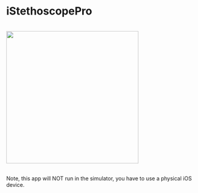 # iStethoscopePro

<br>
<img src="https://github.com/user-attachments/assets/1dbd0551-33bb-4715-9684-2ee7d8c0ca9b" width="350"/> <br> <br>

Note, this app will NOT run in the simulator, you have to use a physical iOS device.
